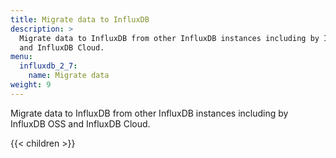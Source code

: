 ```yaml
---
title: Migrate data to InfluxDB
description: >
  Migrate data to InfluxDB from other InfluxDB instances including by InfluxDB OSS
  and InfluxDB Cloud.
menu:
  influxdb_2_7:
    name: Migrate data
weight: 9
---
```


Migrate data to InfluxDB from other InfluxDB instances including by InfluxDB OSS
and InfluxDB Cloud.

{{< children >}}
